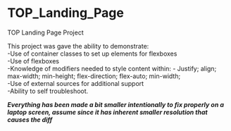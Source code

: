 # TOP_Landing_Page
TOP Landing Page Project

This project was gave the ability to demonstrate: <br>
-Use of container classes to set up elements for flexboxes <br>
-Use of flexboxes <br>
  -Knowledge of modifiers needed to style content within:
    - Justify; align; max-width; min-height; flex-direction;
    flex-auto; min-width; <br>
-Use of external sources for additional support <br>
-Ability to self troubleshoot. <br>

***Everything has been made a bit smaller intentionally to fix properly on a laptop screen, assume since it has inherent smaller resolution that causes the diff*** <br>